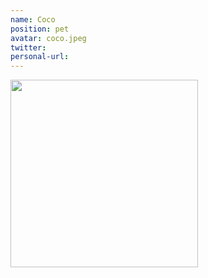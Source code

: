 ```yaml
---
name: Coco
position: pet
avatar: coco.jpeg
twitter: 
personal-url:
---
```


<img width="300" src="{{site.baseurl}}/images/people/{{page.avatar}}" data-action="zoom">
